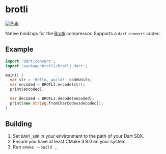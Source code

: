 # brotli
[![Pub](https://img.shields.io/pub/v/brotli.svg)](https://pub.dartlang.org/packages/brotli)

Native bindings for the [Brotli](https://github.com/google/brotli)
compressor. Supports a `dart:convert` codec.

## Example
```dart
import 'dart:convert';
import 'package:brotli/brotli.dart';

main() {
  var str = 'Hello, world!'.codeUnits;
  var encoded = BROTLI.encode(str);
  print(encoded);

  var decoded = BROTLI.decode(encoded);
  print(new String.fromCharCodes(decoded));
}
```

## Building
1. Set `DART_SDK` in your environment to the path of your Dart SDK.
2. Ensure you have at least CMake 3.8.0 on your system.
3. Run `cmake --build .`.